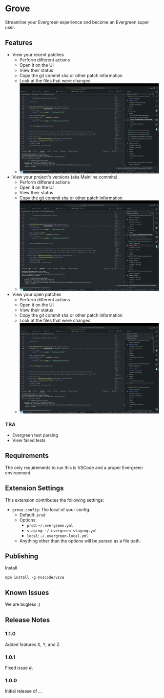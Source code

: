 # Grove

Streamline your Evergreen experience and become an Evergreen super user.

## Features

-   View your recent patches
    -   Perform different actions
    -   Open it on the UI
    -   View their status
    -   Copy the git commit sha or other patch information
    -   Look at the files that were changed
    -   ![Recent Patches](media/features/recent_patches.png)
-   View your project's versions (aka Mainline commits)
    -   Perform different actions
    -   Open it on the UI
    -   View their status
    -   Copy the git commit sha or other patch information
    -   ![Project Versions](media/features/mainline_versions.png)
-   View your open patches
    -   Perform different actions
    -   Open it on the UI
    -   View their status
    -   Copy the git commit sha or other patch information
    -   Look at the files that were changed
    -   ![Open Patches](media/features/open_patches.png)

### TBA

-   Evergreen test parsing
-   View failed tests

## Requirements

The only requirements to run this is VSCode and a proper Evergreen environment.

## Extension Settings

This extension contributes the following settings:

-   `grove.config`: The local of your config.
    -   Default: `prod`
    -   Options:
        -   `prod`: `~/.evergreen.yml`
        -   `staging`: `~/.evergreen-staging.yml`
        -   `local`: `~/.evergreen-local.yml`
    -   Anything other than the options will be parsed as a file path.

## Publishing

Install

```
npm install -g @vscode/vsce
```

## Known Issues

We are bugless :)

## Release Notes

### 1.1.0

Added features X, Y, and Z.

### 1.0.1

Fixed issue #.

### 1.0.0

Initial release of ...
